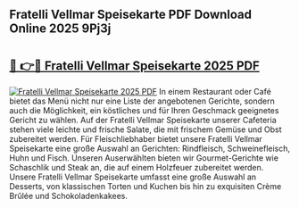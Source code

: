 ## Fratelli Vellmar Speisekarte PDF Download Online 2025 9Pj3j

# <h2><a href="http://gc89ork.nevu.top/?p=Fratelli+Vellmar+Speisekarte">🔗 👉🔴 Fratelli Vellmar Speisekarte 2025 PDF</a></h2>

[![Fratelli Vellmar Speisekarte 2025 PDF](https://i.imgur.com/dBaPXMq.png)](http://gc89ork.nevu.top/?p=Fratelli+Vellmar+Speisekarte)
In einem Restaurant oder Café bietet das Menü nicht nur eine Liste der angebotenen Gerichte, sondern auch die Möglichkeit, ein köstliches und für Ihren Geschmack geeignetes Gericht zu wählen. Auf der Fratelli Vellmar Speisekarte unserer Cafeteria stehen viele leichte und frische Salate, die mit frischem Gemüse und Obst zubereitet werden. Für Fleischliebhaber bietet unsere Fratelli Vellmar Speisekarte eine große Auswahl an Gerichten: Rindfleisch, Schweinefleisch, Huhn und Fisch. Unseren Auserwählten bieten wir Gourmet-Gerichte wie Schaschlik und Steak an, die auf einem Holzfeuer zubereitet werden. Unsere Fratelli Vellmar Speisekarte umfasst eine große Auswahl an Desserts, von klassischen Torten und Kuchen bis hin zu exquisiten Crème Brûlée und Schokoladenkakees.
